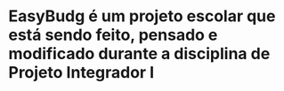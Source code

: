 # EasyBudg é um projeto escolar que está sendo feito, pensado e modificado durante a disciplina de Projeto Integrador I
